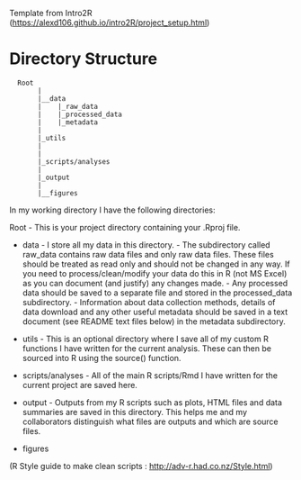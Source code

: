 Template from Intro2R (https://alexd106.github.io/intro2R/project_setup.html)

# Directory Structure
      Root 
           |
           |__data
           |    |_raw_data
           |    |_processed_data
           |    |_metadata
           |
           |_utils
           |
           |
           |_scripts/analyses
           |
           |_output
           |
           |__figures

In my working directory I have the following directories:

Root - This is your project directory containing your .Rproj file.
  - data - I store all my data in this directory.
        - The subdirectory called raw_data contains raw data files and only raw data files. These files should be treated as read only and should not be changed in any way. If you need to process/clean/modify your data do this in R (not MS Excel) as you can document (and justify) any changes made.
        - Any processed data should be saved to a separate file and stored in the processed_data subdirectory.
        - Information about data collection methods, details of data download and any other useful metadata should be saved in a text document (see README text files below) in the metadata subdirectory.

- utils - This is an optional directory where I save all of my custom R functions I have written for the current analysis. These can then be sourced into R using the source() function.

- scripts/analyses - All of the main R scripts/Rmd I have written for the current project are saved here.

- output - Outputs from my R scripts such as plots, HTML files and data summaries are saved in this directory. This helps me and my collaborators distinguish what files are outputs and which are source files.
- figures 


(R Style guide to make clean scripts : http://adv-r.had.co.nz/Style.html)
